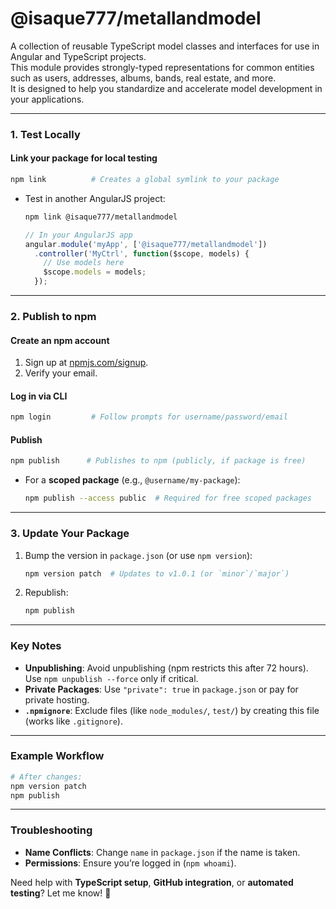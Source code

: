 # @isaque777/metallandmodel

A collection of reusable TypeScript model classes and interfaces for use in Angular and TypeScript projects.  
This module provides strongly-typed representations for common entities such as users, addresses, albums, bands, real estate, and more.  
It is designed to help you standardize and accelerate model development in your applications.

---

### **1. Test Locally**
#### **Link your package for local testing**
```bash
npm link          # Creates a global symlink to your package
```
- Test in another AngularJS project:
  ```bash
  npm link @isaque777/metallandmodel
  ```
  ```javascript
  // In your AngularJS app
  angular.module('myApp', ['@isaque777/metallandmodel'])
    .controller('MyCtrl', function($scope, models) {
      // Use models here
      $scope.models = models;
    });
  ```

---

### **2. Publish to npm**
#### **Create an npm account**
1. Sign up at [npmjs.com/signup](https://www.npmjs.com/signup).
2. Verify your email.

#### **Log in via CLI**
```bash
npm login         # Follow prompts for username/password/email
```

#### **Publish**
```bash
npm publish      # Publishes to npm (publicly, if package is free)
```
- For a **scoped package** (e.g., `@username/my-package`):
  ```bash
  npm publish --access public  # Required for free scoped packages
  ```

---

### **3. Update Your Package**
1. Bump the version in `package.json` (or use `npm version`):
   ```bash
   npm version patch  # Updates to v1.0.1 (or `minor`/`major`)
   ```
2. Republish:
   ```bash
   npm publish
   ```

---

### **Key Notes**
- **Unpublishing**: Avoid unpublishing (npm restricts this after 72 hours). Use `npm unpublish --force` only if critical.
- **Private Packages**: Use `"private": true` in `package.json` or pay for private hosting.
- **`.npmignore`**: Exclude files (like `node_modules/`, `test/`) by creating this file (works like `.gitignore`).

---

### **Example Workflow**
```bash
# After changes:
npm version patch
npm publish
```

---

### **Troubleshooting**
- **Name Conflicts**: Change `name` in `package.json` if the name is taken.
- **Permissions**: Ensure you’re logged in (`npm whoami`).

Need help with **TypeScript setup**, **GitHub integration**, or **automated testing**? Let me know! 🚀